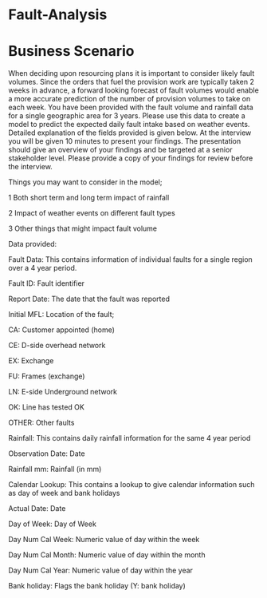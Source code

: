 # Fault-Analysis


# Business Scenario
When deciding upon resourcing plans it is important to consider likely fault volumes. Since the orders that fuel the provision work are typically taken 2 weeks in advance, a forward looking forecast of fault volumes would enable a more accurate prediction of the number of provision volumes to take on each week.
You have been provided with the fault volume and rainfall data for a single geographic area for 3 years. Please use this data to create a model to predict the expected daily fault intake based on weather events. Detailed explanation of the fields provided is given below.
At the interview you will be given 10 minutes to present your findings. The presentation should give an overview of your findings and be targeted at a senior stakeholder level. Please provide a copy of your findings for review before the interview.

Things you may want to consider in the model;

1 Both short term and long term impact of rainfall

2 Impact of weather events on different fault types

3 Other things that might impact fault volume


Data provided:

Fault Data: This contains information of individual faults for a single region over a 4 year period.

Fault ID: Fault identifier



Report Date: The date that the fault was reported

Initial MFL: Location of the fault;

CA: Customer appointed (home)

CE: D-side overhead network

EX: Exchange

FU: Frames (exchange)

LN: E-side Underground network

OK: Line has tested OK

OTHER: Other faults



Rainfall: This contains daily rainfall information for the same 4 year period

Observation Date: Date

Rainfall mm: Rainfall (in mm)

Calendar Lookup: This contains a lookup to give calendar information such as day of week and bank holidays

Actual Date: Date

Day of Week: Day of Week

Day Num Cal Week: Numeric value of day within the week

Day Num Cal Month: Numeric value of day within the month

Day Num Cal Year: Numeric value of day within the year

Bank holiday: Flags the bank holiday (Y: bank holiday)
